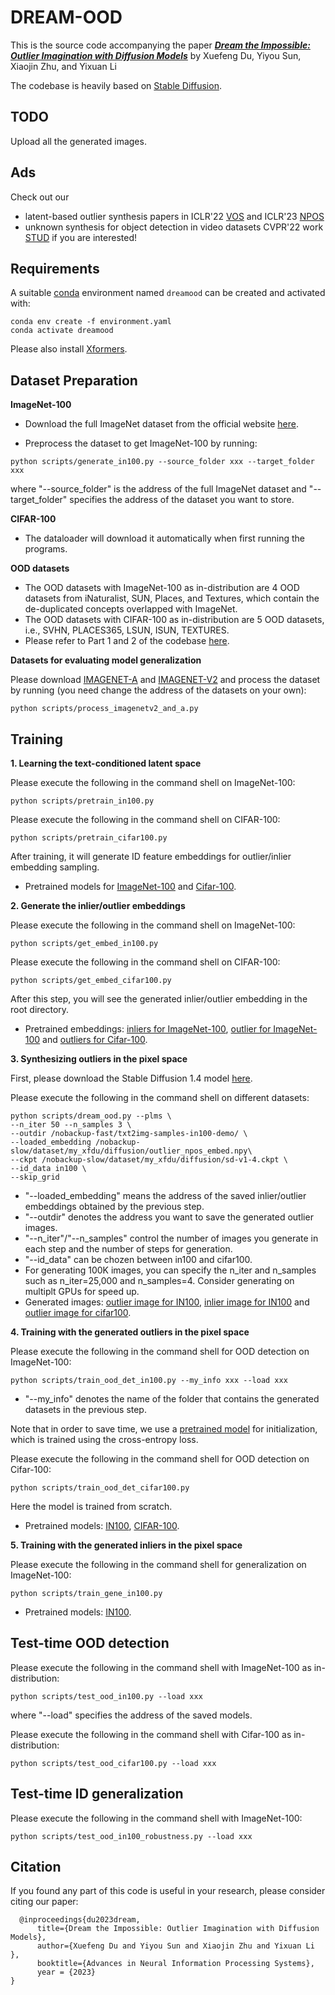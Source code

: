 # DREAM-OOD

This is the source code accompanying the paper [***Dream the Impossible: Outlier Imagination with Diffusion Models***](https://arxiv.org/pdf/2309.13415) by Xuefeng Du, Yiyou Sun, Xiaojin Zhu, and Yixuan Li


The codebase is heavily based on [Stable Diffusion](https://github.com/CompVis/stable-diffusion).

## TODO
Upload all the generated images.

## Ads 

Check out our 
* latent-based outlier synthesis papers in ICLR'22 [VOS](https://github.com/deeplearning-wisc/vos) and ICLR'23 [NPOS](https://github.com/deeplearning-wisc/npos)
* unknown synthesis for object detection in video datasets CVPR'22 work [STUD](https://github.com/deeplearning-wisc/stud) if you are interested!

## Requirements
A suitable [conda](https://conda.io/) environment named `dreamood` can be created
and activated with:

```
conda env create -f environment.yaml
conda activate dreamood
```
Please also install [Xformers](https://github.com/facebookresearch/xformers).

## Dataset Preparation

**ImageNet-100**

* Download the full ImageNet dataset from the official website [here](https://www.image-net.org/).

* Preprocess the dataset to get ImageNet-100 by running:

```
python scripts/generate_in100.py --source_folder xxx --target_folder xxx
```
where "--source_folder" is the address of the full ImageNet dataset and "--target_folder" specifies the address of the dataset you want to store.

**CIFAR-100**

* The dataloader will download it automatically when first running the programs.

**OOD datasets**


* The OOD datasets with ImageNet-100 as in-distribution are 4 OOD datasets from iNaturalist, SUN, Places, and Textures, which contain the de-duplicated concepts overlapped with ImageNet.
* The OOD datasets with CIFAR-100 as in-distribution are 5 OOD datasets, i.e., SVHN, PLACES365, LSUN, ISUN, TEXTURES.
* Please refer to Part 1 and 2 of the codebase [here](https://github.com/deeplearning-wisc/knn-ood). 

**Datasets for evaluating model generalization**

Please download [IMAGENET-A](https://github.com/hendrycks/natural-adv-examples) and [IMAGENET-V2](https://github.com/modestyachts/ImageNetV2) and process the dataset by running (you need change the address of the datasets on your own):
```
python scripts/process_imagenetv2_and_a.py
```



## Training


**1. Learning the text-conditioned latent space**

Please execute the following in the command shell on ImageNet-100:
```
python scripts/pretrain_in100.py
```
Please execute the following in the command shell on CIFAR-100:
```
python scripts/pretrain_cifar100.py
```
After training, it will generate ID feature embeddings for outlier/inlier embedding sampling.

* Pretrained models for [ImageNet-100](https://drive.google.com/file/d/1gV48a62xYKOvFZz6Ltm8mQ2eVeakwxOs/view?usp=sharing) and [Cifar-100](https://drive.google.com/file/d/1OR1q-WiyDfYj9Yp0frAcxU-uno_ppiXC/view?usp=sharing).

**2. Generate the inlier/outlier embeddings**

Please execute the following in the command shell on ImageNet-100:
```
python scripts/get_embed_in100.py
```
Please execute the following in the command shell on CIFAR-100:
```
python scripts/get_embed_cifar100.py
```

After this step, you will see the generated inlier/outlier embedding in the root directory.

* Pretrained embeddings: [inliers for ImageNet-100](https://drive.google.com/file/d/1SSMOGNL7tklP3e9-KfM7z8xYFVKIhm8j/view?usp=sharing), [outlier for ImageNet-100](https://drive.google.com/file/d/1Wru0wtR3ts54FchTLEw_z76tIpaTXqch/view?usp=sharing) and [outliers for Cifar-100](https://drive.google.com/file/d/18s3yozpejwYm7tx89JONbSSV-c4z4vYT/view?usp=sharing).

**3. Synthesizing outliers in the pixel space**

First, please download the Stable Diffusion 1.4 model [here](https://huggingface.co/CompVis/stable-diffusion-v-1-4-original/tree/main).

Please execute the following in the command shell on different datasets:

```
python scripts/dream_ood.py --plms \
--n_iter 50 --n_samples 3 \
--outdir /nobackup-fast/txt2img-samples-in100-demo/ \
--loaded_embedding /nobackup-slow/dataset/my_xfdu/diffusion/outlier_npos_embed.npy\
--ckpt /nobackup-slow/dataset/my_xfdu/diffusion/sd-v1-4.ckpt \
--id_data in100 \
--skip_grid
```
* "--loaded_embedding" means the address of the saved inlier/outlier embeddings obtained by the previous step.
* "--outdir" denotes the address you want to save the generated outlier images.
* "--n_iter"/"--n_samples" control the number of images you generate in each step and the number of steps for generation.
* "--id_data" can be chozen between in100 and cifar100.
* For generating 100K images, you can specify the n_iter and n_samples such as n_iter=25,000 and n_samples=4. Consider generating on multiplt GPUs for speed up.
* Generated images: [outlier image for IN100](), [inlier image for IN100]() and [outlier image for cifar100]().


**4. Training with the generated outliers in the pixel space**

Please execute the following in the command shell for OOD detection on ImageNet-100:
```
python scripts/train_ood_det_in100.py --my_info xxx --load xxx
```
* "--my_info" denotes the name of the folder that contains the generated datasets in the previous step.

Note that in order to save time, we use a [pretrained model](https://drive.google.com/file/d/1x3QpmPuW3u6Gh61l1AdE_8l7-8ibUhsO/view?usp=sharing) for initialization, which is trained using the cross-entropy loss.

Please execute the following in the command shell for OOD detection on Cifar-100:
```
python scripts/train_ood_det_cifar100.py
```
Here the model is trained from scratch.

* Pretrained models: [IN100](https://drive.google.com/file/d/1nOWX3qr-_k-5B6Lyp3tfp5GVMWuMGwWc/view?usp=sharing), [CIFAR-100](https://drive.google.com/file/d/1JCPC2l3j-ZKZYltt1KpmL11mBh-imDT_/view?usp=sharing).

**5. Training with the generated inliers in the pixel space**

Please execute the following in the command shell for generalization on ImageNet-100:
```
python scripts/train_gene_in100.py 
```
* Pretrained models: [IN100](https://drive.google.com/file/d/1I7qu8hBFL3oNobHxn-0BpzpqMpUb9dCf/view?usp=sharing).

## Test-time OOD detection
Please execute the following in the command shell with ImageNet-100 as in-distribution:
```
python scripts/test_ood_in100.py --load xxx
```
where "--load" specifies the address of the saved models.  

Please execute the following in the command shell with Cifar-100 as in-distribution:
```
python scripts/test_ood_cifar100.py --load xxx
```
## Test-time ID generalization
Please execute the following in the command shell with ImageNet-100:
```
python scripts/test_ood_in100_robustness.py --load xxx
```




## Citation ##
If you found any part of this code is useful in your research, please consider citing our paper:

```
  @inproceedings{du2023dream,
      title={Dream the Impossible: Outlier Imagination with Diffusion Models}, 
      author={Xuefeng Du and Yiyou Sun and Xiaojin Zhu and Yixuan Li },
      booktitle={Advances in Neural Information Processing Systems},
      year = {2023}
}
```





